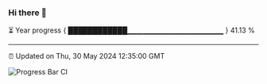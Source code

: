 ### Hi there 👋

⏳ Year progress { ████████████▁▁▁▁▁▁▁▁▁▁▁▁▁▁▁▁▁▁ } 41.13 %

---

⏰ Updated on Thu, 30 May 2024 12:35:00 GMT

![Progress Bar CI](https://github.com/ZhaoGui/ZhaoGui/workflows/Progress%20Bar%20CI/badge.svg)
